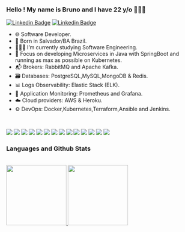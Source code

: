 ###   Hello ! My name is Bruno and I have 22 y/o 👨🏻‍💻

<a href="https://www.linkedin.com/in/pinhobrunodev/" rel="nofollow"><img src="https://img.shields.io/badge/LinkedIn-0077B5?style=for-the-badge&logo=linkedin&logoColor=white" alt="Linkedin Badge" data-canonical-src="https://img.shields.io/badge/-LinkedIn-blue?style=flat-square&amp;logo=Linkedin&amp;logoColor=white&amp;link=https://www.linkedin.com/in/pinhobrunodev/" style="max-width:100%;"></a>
<a href="mailto:brunopinho1010@gmail.com"><img src="https://img.shields.io/badge/Gmail-D14836?style=for-the-badge&logo=gmail&logoColor=white" alt="Linkedin Badge" data-canonical-src="https://img.shields.io/badge/-LinkedIn-blue?style=flat-square&amp;logo=Linkedin&amp;logoColor=white&amp;link=https://www.linkedin.com/in/bruno-pinho-3aa8591a4/" style="max-width:100%;"></a>




- 🌐 Software Developer.
- 📍 Born in Salvador/BA Brazil.
- 👨🏻‍🎓 I’m currently studying Software Engineering.
- 🎯 Focus on developing Microservices in Java with SpringBoot and running as max as possible on Kubernetes.
- 📬 Brokers: RabbitMQ and Apache Kafka.
- 🗃️ Databases: PostgreSQL,MySQL,MongoDB & Redis.
- 📊 Logs Observability: Elastic Stack (ELK).
- 🔎 Application Monitoring: Prometheus and Grafana.
- ☁️ Cloud providers: AWS & Heroku.
- ⚙️ DevOps: Docker,Kubernetes,Terraform,Ansible and Jenkins.


 

<br>







<p>
<img src=https://img.shields.io/badge/Java-ED8B00?style=for-the-badge&logo=java&logoColor=white>
<img src=https://img.shields.io/badge/Spring_Boot-F2F4F9?style=for-the-badge&logo=spring-boot>
<img src=https://img.shields.io/badge/Junit5-25A162?style=for-the-badge&logo=junit5&logoColor=white>
<img src=https://img.shields.io/badge/JWT-000000?style=for-the-badge&logo=JSON%20web%20tokens&logoColor=white>
<img src=https://img.shields.io/badge/Apache_Kafka-231F20?style=for-the-badge&logo=apache-kafka&logoColor=white>
<img src=https://img.shields.io/badge/rabbitmq-%23FF6600.svg?&style=for-the-badge&logo=rabbitmq&logoColor=white>
<img src="https://img.shields.io/badge/Docker-2CA5E0?style=for-the-badge&logo=docker&logoColor=white"/>
<img src=https://img.shields.io/badge/redis-%23DD0031.svg?&style=for-the-badge&logo=redis&logoColor=white>
<img src=https://img.shields.io/badge/MongoDB-4EA94B?style=for-the-badge&logo=mongodb&logoColor=white>
<img src=https://img.shields.io/badge/PostgreSQL-316192?style=for-the-badge&logo=postgresql&logoColor=white>
<img src=https://img.shields.io/badge/MySQL-005C84?style=for-the-badge&logo=mysql&logoColor=white>
<img src=https://img.shields.io/badge/Elastic_Search-005571?style=for-the-badge&logo=elasticsearch&logoColor=white>
<img src= https://img.shields.io/badge/Heroku-430098?style=for-the-badge&logo=heroku&logoColor=white>
<img src=https://img.shields.io/badge/Amazon_AWS-FF9900?style=for-the-badge&logo=amazonaws&logoColor=white>
</p>



### Languages and Github Stats

<br>

 <div>
  <a href="https://github.com/pinhobrunodev">
  <img height="160em" src="https://github-readme-stats.vercel.app/api?username=pinhobrunodev&show_icons=true&theme=dracula&include_all_commits=true&count_private=true" style="max-width:90%;"/>
  <img height="160em" src="https://github-readme-stats.vercel.app/api/top-langs/?username=pinhobrunodev&layout=compact&langs_count=16&theme=dracula" style="max-width:90%;"/>
</div>

